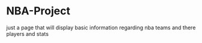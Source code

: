 # NBA-Project
just a page that will display basic  information regarding nba teams and there players and stats
